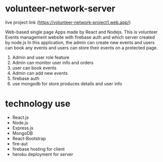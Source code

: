 # volunteer-network-server

live project link (https://volunteer-network-project1.web.app/)

Web-based single page Apps made by React and Nodejs. This is volunteer Events
management website with firebase auth and which server created by node.js
In this application, the admin can create new events and users can book any events and
users can store their events on a protected page.

1. Admin and user role feature
2. Admin can monitor user info and orders
3. user can book events
4. Admin can add new events
5. firebase auth
6. use mongodb for store produces details and user info

# technology use
- React.js
- Node.js
- Express.js
- MongoDB
- React-Bootstrap
- fire-aut
- firebase hosting for client
- heroku deployment for server

